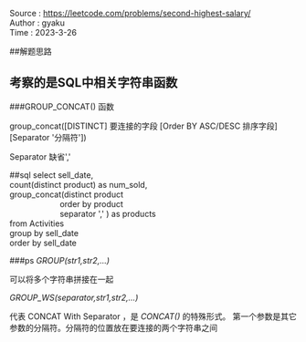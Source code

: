 Source : https://leetcode.com/problems/second-highest-salary/<br>
Author : gyaku<br>
Time   : 2023-3-26<br>

##解题思路
## 考察的是SQL中相关字符串函数

###GROUP_CONCAT() 函数

group_concat([DISTINCT] 要连接的字段 [Order BY ASC/DESC 排序字段] [Separator '分隔符'])

Separator 缺省','

##sql
select sell_date,<br>
count(distinct product) as num_sold, <br>
group_concat(distinct product <br>
&emsp;&emsp;&emsp;&emsp;&emsp;&emsp; order by product <br>
&emsp;&emsp;&emsp;&emsp;&emsp;&emsp; separator ',' ) as products<br>
from Activities <br>
group by sell_date<br>
order by sell_date<br>

###ps
_GROUP(str1,str2,…)_ 

可以将多个字符串拼接在一起

_GROUP_WS(separator,str1,str2,…)_ 

代表 CONCAT With Separator ，是 _CONCAT()_ 的特殊形式。
第一个参数是其它参数的分隔符。分隔符的位置放在要连接的两个字符串之间